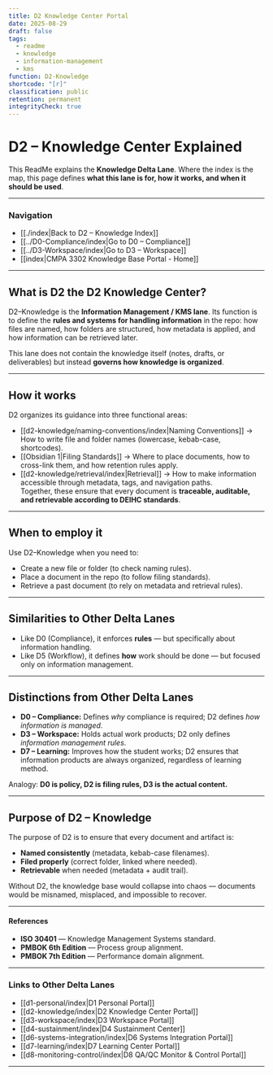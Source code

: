 ```yaml
---
title: D2 Knowledge Center Portal
date: 2025-08-29
draft: false
tags:
  - readme
  - knowledge
  - information-management
  - kms
function: D2-Knowledge
shortcode: "[r]"
classification: public
retention: permanent
integrityCheck: true
---
```

# D2 – Knowledge Center Explained

This ReadMe explains the **Knowledge Delta Lane**. Where the index is the
map, this page defines **what this lane is for, how it works, and when it
should be used**.  

---

### Navigation

- [[./index|Back to D2 – Knowledge Index]]  
- [[../D0-Compliance/index|Go to D0 – Compliance]]  
- [[../D3-Workspace/index|Go to D3 – Workspace]]  
- [[index|CMPA 3302 Knowledge Base Portal - Home]]

---

## What is D2 the D2 Knowledge Center?

D2–Knowledge is the **Information Management / KMS lane**. Its function
is to define the **rules and systems for handling information** in the
repo: how files are named, how folders are structured, how metadata is
applied, and how information can be retrieved later.  

This lane does not contain the knowledge itself (notes, drafts, or
deliverables) but instead **governs how knowledge is organized**.  

---

## How it works

D2 organizes its guidance into three functional areas:  

- [[d2-knowledge/naming-conventions/index|Naming Conventions]] → How to write file and folder names (lowercase, kebab-case, shortcodes).  
- [[Obsidian 1|Filing Standards]] → Where to place documents, how to cross-link them, and how retention rules apply.  
- [[d2-knowledge/retrieval/index|Retrieval]] → How to make information accessible through metadata, tags, and navigation paths.  
Together, these ensure that every document is **traceable, auditable, and retrievable according to DEIHC standards**.

---

## When to employ it

Use D2–Knowledge when you need to:  
- Create a new file or folder (to check naming rules).  
- Place a document in the repo (to follow filing standards).  
- Retrieve a past document (to rely on metadata and retrieval rules).  

---

## Similarities to Other Delta Lanes

- Like D0 (Compliance), it enforces **rules** — but specifically about information handling.  
- Like D5 (Workflow), it defines **how** work should be done — but focused only on information management.  

---

## Distinctions from Other Delta Lanes

- **D0 – Compliance:** Defines *why* compliance is required; D2 defines *how information is managed*.  
- **D3 – Workspace:** Holds actual work products; D2 only defines *information management rules*.  
- **D7 – Learning:** Improves how the student works; D2 ensures that information products are always organized, regardless of learning method.  

Analogy: **D0 is policy, D2 is filing rules, D3 is the actual content.**

---

## Purpose of D2 – Knowledge

The purpose of D2 is to ensure that every document and artifact is:  
- **Named consistently** (metadata, kebab-case filenames).  
- **Filed properly** (correct folder, linked where needed).  
- **Retrievable** when needed (metadata + audit trail).  

Without D2, the knowledge base would collapse into chaos — documents would be misnamed, misplaced, and impossible to recover.  

---
#### **References**

- **ISO 30401** — Knowledge Management Systems standard.  
- **PMBOK 6th Edition** — Process group alignment.  
- **PMBOK 7th Edition** — Performance domain alignment.  

---
### Links to Other Delta Lanes  

- [[d1-personal/index|D1 Personal Portal]]  
- [[d2-knowledge/index|D2 Knowledge Center Portal]]
- [[d3-workspace/index|D3 Workspace Portal]] 
- [[d4-sustainment/index|D4 Sustainment Center]]  
- [[d6-systems-integration/index|D6 Systems Integration Portal]]  
- [[d7-learning/index|D7 Learning Center Portal]]  
- [[d8-monitoring-control/index|D8 QA/QC Monitor & Control Portal]]  

---
